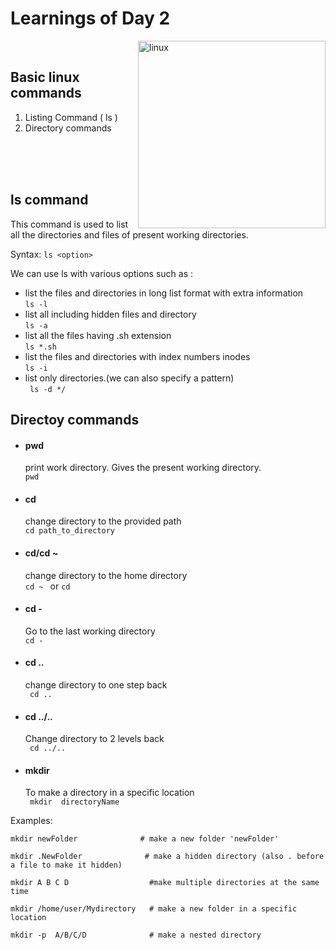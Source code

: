 # Learnings of Day 2

<img src="https://www.pngall.com/wp-content/uploads/5/Linux-Logo-PNG-Download-Image.png" alt=linux align=right length=300 width=300>

<br>

## Basic linux commands




1. Listing Command ( ls )
2. Directory commands


<br>
<br>
<br>

## ls command
This command is used to list all the directories and files of present working directories.

Syntax: ```ls <option> ``` 

We can use ls with various options such as :

- list the files and directories in long list format with extra information <br> 
  ``` ls -l ```   
- list all including hidden files and directory <br>
  ```ls -a ```
- list all the files having .sh extension <br>
  ```ls *.sh```
- list the files and directories with index numbers inodes <br>
  ```ls -i ```
- list only directories.(we can also specify a pattern) <br>
  ``` ls -d */```

## Directoy commands
- #### pwd
  print work directory. Gives the present working directory. <br>
  ```pwd```

- #### cd
  change directory to the provided path <br>
  ```cd path_to_directory```

- #### cd/cd ~
  change directory to the home directory <br>
  ```cd ~ ``` or  ```cd ``` 

- #### cd - 
  Go to the last working directory <br>
  ``` cd - ``` 

- #### cd ..
  change directory to one step back  <br>
  ``` cd ..```

- #### cd ../..
  Change directory to 2 levels back <br>
  ``` cd ../..``` 

- #### mkdir
  To make a directory in a specific location <br>
  ``` mkdir  directoryName```

Examples:
```
mkdir newFolder              # make a new folder 'newFolder'

mkdir .NewFolder              # make a hidden directory (also . before a file to make it hidden)

mkdir A B C D                  #make multiple directories at the same time

mkdir /home/user/Mydirectory   # make a new folder in a specific location

mkdir -p  A/B/C/D              # make a nested directory
```
